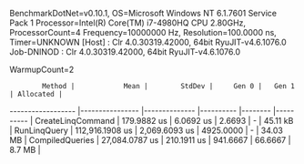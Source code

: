 
BenchmarkDotNet=v0.10.1, OS=Microsoft Windows NT 6.1.7601 Service Pack 1
Processor=Intel(R) Core(TM) i7-4980HQ CPU 2.80GHz, ProcessorCount=4
Frequency=10000000 Hz, Resolution=100.0000 ns, Timer=UNKNOWN
  [Host]     : Clr 4.0.30319.42000, 64bit RyuJIT-v4.6.1076.0
  Job-DNINOD : Clr 4.0.30319.42000, 64bit RyuJIT-v4.6.1076.0

WarmupCount=2  

            Method |            Mean |        StdDev |     Gen 0 |   Gen 1 | Allocated |
------------------ |---------------- |-------------- |---------- |-------- |---------- |
 CreateLinqCommand |     179.9882 us |     6.0692 us |    2.6693 |       - |  45.11 kB |
      RunLinqQuery | 112,916.1908 us | 2,069.6093 us | 4925.0000 |       - |  34.03 MB |
   CompiledQueries |  27,084.0787 us |   210.1911 us |  941.6667 | 66.6667 |    8.7 MB |
